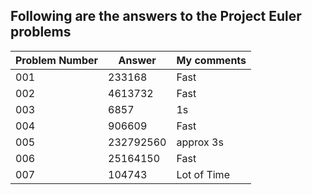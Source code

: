 <h2>Following are the answers to the Project Euler problems</h2>

| Problem Number | Answer | My comments |
| --- | --- | --- |
| 001 | 233168 | Fast |
| 002 | 4613732 | Fast |
| 003 | 6857 | 1s |
| 004 | 906609 | Fast |
| 005 | 232792560 | approx 3s |
| 006 | 25164150 | Fast |
| 007 | 104743 | Lot of Time |

